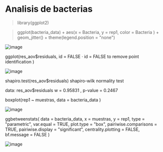 # Analisis de bacterias

> library(ggplot2)

> ggplot(bacteria_data) +
aes(x = Bacteria, y = rep1, color = Bacteria ) +
geom_jitter() +
theme(legend.position = "none")

![image](https://github.com/user-attachments/assets/e1122fa7-124f-47f2-9471-5f4858eccbe8)

ggplot(res_aov$residuals,
id = FALSE · id = FALSE to remove point identification
)

![image](https://github.com/user-attachments/assets/53cb8bb5-61e8-476f-844b-48755cecb258)


shapiro.test(res_aov$residuals)
  shapiro-wilk normality test

data: res_aov$residuals
w = 0.95831 ,  p-value = 0.2467

boxplot(rep1 ~ muestras,
     data = bacteria_data
)

![image](https://github.com/user-attachments/assets/d815494a-d6fd-49bd-b85c-d4debb816000)

ggbetweenstats(
data = bacteria_data,
x = muestras,
y = rep1,
type = "parametric",
var.equal = TRUE,
plot.type = "box",
pairiwise.comparisons = TRUE,
pairiwise.display = "significant",
centrality.plotting = FALSE,
bf.message = FALSE
)

![image](https://github.com/user-attachments/assets/b4dfe64f-b9a8-4865-89be-7780c98515d1)
